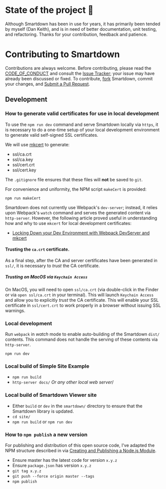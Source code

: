 # State of the project :construction:

Although Smartdown has been in use for years, it has primarily been tended by
myself (Dan Keith), and is in need of better documentation, unit testing, and refactoring.
Thanks for your contribution, feedback and patience.

# Contributing to Smartdown

Contributions are always welcome. Before contributing, please read the
[CODE_OF_CONDUCT](CODE_OF_CONDUCT.md) and consult the [Issue Tracker](https://github.com/smartdown/smartdown/issues); your issue
may have already been discussed or fixed. To contribute,
[fork](https://help.github.com/articles/fork-a-repo/) Smartdown, commit your changes,
and [Submit a Pull Request](https://help.github.com/articles/using-pull-requests/).

## Development

### How to generate valid certificates for use in local development

To use the `npm run dev` command and serve Smartdown locally via `https`, it is necessary to do a one-time setup of your local development environment to generate valid self-signed SSL certificates.

We will use [mkcert](https://github.com/FiloSottile/mkcert) to generate:

- ssl/ca.crt
- ssl/ca.key
- ssl/cert.crt
- ssl/cert.key

The `.gitignore` file ensures that these files will **not** be saved to `git`.

For convenience and uniformity, the NPM script `makeCert` is provided:

```
npm run makeCert
```

Smartdown does not currently use Webpack's `dev-server`; instead, it relies upon Webpack's `watch` command and serves the generated content via `http-server`. However, the following article proved useful in understanding how and why to use `mkcert` for local development certificates:
- [Locking Down your Dev Environment with Webpack DevServer and mkcert](https://www.theandrewgrass.com/blog/locking-down-your-dev-environment-with-webpack-devserver-and-mkcert/)

#### Trusting the `ca.crt` certificate.

As a final step, after the CA and server certificates have been generated in `ssl/`, it is necessary to *trust* the CA certificate.

##### Trusting on MacOS via `Keychain Access`

On MacOS, you will need to open `ssl/ca.crt` (via double-click in the Finder or via `open ssl/ca.crt` in your terminal). This will launch `Keychain Access` and allow you to explicitly *trust* the CA certificate. This will enable your SSL certificate in `ssl/cert.crt` to work properly in a browser without issuing SSL warnings.

### Local development

Run `webpack` in *watch* mode to enable auto-building of the Smartdown `dist/` contents. This command does not handle the serving of these contents via `http-server`.

`npm run dev`

### Local build of Simple Site Example

- `npm run build`
- `http-server docs/` *Or any other local web server*/

### Local build of Smartdown Viewer site

- Either `build` or `dev` in the `smartdown/` directory to ensure that the Smartdown library is updated.
- `cd site/`
- `npm run build` or `npm run dev`


### How to `npm publish` a new version

For publishing and distribution of this open source code, I've adapted the NPM structure described in via [Creating and Publishing a Node.js Module](https://quickleft.com/blog/creating-and-publishing-a-node-js-module/).

- Ensure master has the latest code for version `x.y.z`
- Ensure `package.json` has version `x.y.z`
- `git tag x.y.z`
- `git push --force origin master --tags`
- `npm publish`



